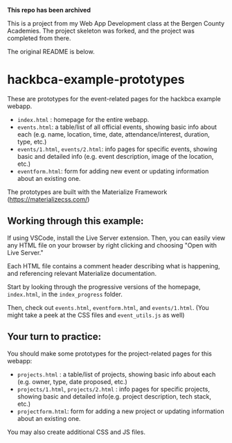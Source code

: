 **This repo has been archived**

This is a project from my Web App Development class at the Bergen County Academies.
The project skeleton was forked, and the project was completed from there.

The original README is below.

# hackbca-example-prototypes

These are prototypes for the event-related pages for the hackbca example webapp.
* `index.html` : homepage for the entire webapp.
* `events.html`: a table/list of all official events, showing basic info about each (e.g. name, location, time, date, attendance/interest, duration, type, etc.)
* `events/1.html`, `events/2.html`: info pages for specific events, showing basic and detailed info (e.g. event description, image of the location, etc.)
* `eventform.html`: form for adding new event or updating information about an existing one.  

The prototypes are built with the Materialize Framework (https://materializecss.com/)


## Working through this example:

If using VSCode, install the Live Server extension. 
Then, you can easily view any HTML file on your browser by right clicking and choosing "Open with Live Server."

Each HTML file contains a comment header describing what is happening, and referencing relevant Materialize documentation.

Start by looking through the progressive versions of the homepage, `index.html`, in the `index_progress` folder. 

Then, check out `events.html`, `eventform.html`, and `events/1.html`. (You might take a peek at the CSS files and `event_utils.js` as well)

## Your turn to practice:

You should make some prototypes for the project-related pages for this webapp:

* `projects.html` : a table/list of projects, showing basic info about each (e.g. owner, type, date proposed, etc.)
* `projects/1.html`, `projects/2.html` : info pages for specific projects, showing basic and detailed info(e.g. project description, tech stack, etc.)
* `projectform.html`: form for adding a new project or updating information about an existing one.

You may also create additional CSS and JS files.